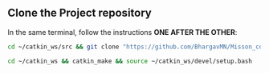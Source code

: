 ## Clone the Project repository

In the same terminal, follow the instructions **ONE AFTER THE OTHER**:
```bash
cd ~/catkin_ws/src && git clone "https://github.com/BhargavMN/Misson_coordination-TP.git"
```
```bash
cd ~/catkin_ws && catkin_make && source ~/catkin_ws/devel/setup.bash
```
